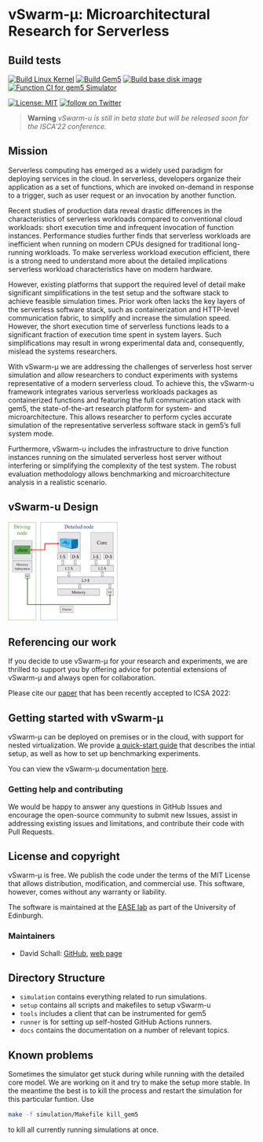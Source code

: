 # **vSwarm-&mu;:** Microarchitectural Research for Serverless

## Build tests
[![Build Linux Kernel](https://github.com/ease-lab/vSwarm-u/actions/workflows/build_kernel.yml/badge.svg)](https://github.com/ease-lab/vSwarm-u/actions/workflows/build_kernel.yml)
[![Build Gem5](https://github.com/ease-lab/vSwarm-u/actions/workflows/build_gem5.yml/badge.svg)](https://github.com/ease-lab/vSwarm-u/actions/workflows/build_gem5.yml)
[![Build base disk image](https://github.com/ease-lab/vSwarm-u/actions/workflows/create_base_disk.yml/badge.svg)](https://github.com/ease-lab/vSwarm-u/actions/workflows/create_base_disk.yml)
[![Function CI for gem5 Simulator](https://github.com/ease-lab/vSwarm-u/actions/workflows/function_ci.yml/badge.svg)](https://github.com/ease-lab/vSwarm-u/actions/workflows/function_ci.yml)

[![License: MIT](https://img.shields.io/badge/License-MIT-yellow.svg)](https://opensource.org/licenses/MIT)
<a href="https://twitter.com/intent/follow?screen_name=ease_lab" target="_blank">
<img src="https://img.shields.io/twitter/follow/ease_lab?style=social&logo=twitter" alt="follow on Twitter"></a>


<!-- ![vSwarm-u Header](docs/figures/vhive_hdr.jpg) -->

> **Warning**
> *vSwarm-u is still in beta state but will be released soon for the ISCA'22 conference.*

## Mission

Serverless computing has emerged as a widely used paradigm for deploying services in the cloud. In serverless, developers organize their application as a set of functions, which are invoked on-demand in response to a trigger, such as user request or an invocation by another function.

Recent studies of production data  reveal drastic differences in the characteristics of serverless workloads compared to conventional cloud workloads: short execution time and infrequent invocation of function instances. Performance studies  further finds that serverless workloads are inefficient when running on modern CPUs designed for traditional long-running workloads. To make serverless workload execution efficient, there is a strong need to understand more about the detailed implications serverless workload characteristics have on modern hardware.

However, existing platforms that support the required level of detail make significant simplifications in the test setup and the software stack to achieve feasible simulation times. Prior work often lacks the key layers of the serverless software stack, such as containerization and HTTP-level communication fabric, to simplify and increase the simulation speed. However, the short execution time of serverless functions leads to a significant fraction of execution time spent in system layers. Such simplifications may result in wrong experimental data and, consequently, mislead the systems researchers.

With vSwarm-&mu; we are addressing the challenges of serverless host server simulation and allow researchers to conduct experiments with systems representative of a modern serverless cloud. To achieve this, the vSwarm-u framework integrates various serverless workloads packages as containerized functions and featuring the full communication stack with gem5, the state-of-the-art research platform for system- and microarchitecture. This allows researcher to perform cycles accurate simulation of the representative serverless software stack in gem5’s full system mode.

Furthermore, vSwarm-u includes the infrastructure to drive function instances running on the simulated serverless host server without interfering or simplifying the complexity of the test system. The robust evaluation methodology allows benchmarking and microarchitecture analysis in a realistic scenario.

## vSwarm-u Design
<img src="docs/figures/vswarm-u-design.jpg" title="vSwarm-u design" height="200"/>

## Referencing our work

If you decide to use vSwarm-&mu; for your research and experiments, we are thrilled to support you by offering
advice for potential extensions of vSwarm-&mu; and always open for collaboration.

Please cite our [paper](https://ease-lab.github.io/ease_website/pubs/JUKEBOX_ISCA22.pdf) that has been recently accepted to ICSA 2022:

<!--
```
@inproceedings{schall:lukewarm,
  author    = {David Schall and
               Artemiy Margaritov and
               Dmitrii Ustiugov and
               Andreas Sandberg and
               Boris Grot},
  title     = {Lukewarm Serverless Functions: Characterization and Optimization},
  booktitle = {2022 ACM/IEEE 49th Annual International Symposium on Computer Architecture (ISCA)},
  publisher = {{ACM}},
  year      = {2022},
  doi       = {10.1145/3470496.3527390},
}
``` -->


## Getting started with vSwarm-&mu;

vSwarm-&mu; can be deployed on premises or in the cloud, with support for nested virtualization. We provide [a quick-start guide](docs/quickstart_guide.md)
that describes the intial setup, as well as how to set up benchmarking experiments.

You can view the vSwarm-&mu; documentation [here](docs/).


### Getting help and contributing

We would be happy to answer any questions in GitHub Issues and encourage the open-source community to submit new Issues, assist in addressing existing issues and limitations, and contribute their code with Pull Requests.


## License and copyright

vSwarm-&mu; is free. We publish the code under the terms of the MIT License that allows distribution, modification, and commercial use.
This software, however, comes without any warranty or liability.

The software is maintained at the [EASE lab](https://easelab.inf.ed.ac.uk/) as part of the University of Edinburgh.


### Maintainers

* David Schall: [GitHub](https://github.com/dhschall), [web page](https://dhschall.github.io/)



## Directory Structure

- `simulation` contains everything related to run simulations.
- `setup` contains all scripts and makefiles to setup vSwarm-u
- `tools` includes a client that can be instrumented for gem5
- `runner` is for setting up self-hosted GitHub Actions runners.
- `docs` contains the documentation on a number of relevant topics.





## Known problems

Sometimes the simulator get stuck during while running with the detailed core model. We are working on it and try to make the setup more stable.
In the meantime the best is to kill the process and restart the simulation for this particular funtion.
Use
```bash
make -f simulation/Makefile kill_gem5
```
to kill all currently running simulations at once.


